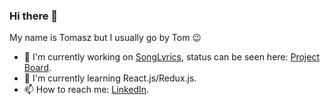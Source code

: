 ### Hi there 👋

My name is Tomasz but I usually go by Tom 😉

- 🔭 I'm currently working on [SongLyrics](https://github.com/TomaszKandula/SongLyrics), status can be seen here: [Project Board](https://github.com/users/TomaszKandula/projects/6).
- 🌱 I'm currently learning React.js/Redux.js.
- 📫 How to reach me: [LinkedIn](https://www.linkedin.com/in/tomaszkandula/).
